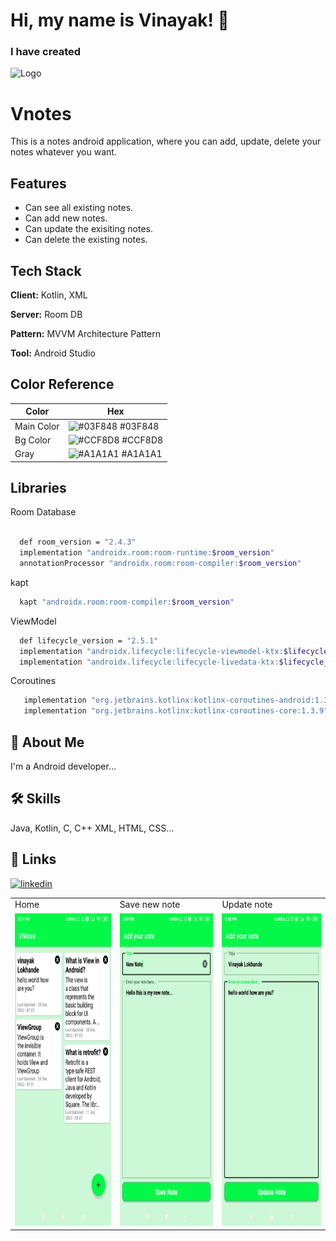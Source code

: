 # Hi, my name is Vinayak! 👋
### I have created 


![Logo](https://github.com/VinayakLokhande/VnotesApp/blob/main/Screenshots/notes_app_icon.png?raw=true)

# Vnotes

This is a notes android application, where you can add, update, delete your notes whatever you want.

     
## Features

- Can see all existing notes.
- Can add new notes.
- Can update the exisiting notes.
- Can delete the existing notes.
  
  

## Tech Stack

**Client:** Kotlin, XML 

**Server:** Room DB

**Pattern:** MVVM Architecture Pattern

**Tool:** Android Studio


## Color Reference

| Color             | Hex                                                                |
| ----------------- | ------------------------------------------------------------------ |
| Main Color  | ![#03F848](https://via.placeholder.com/10/03F848?text=+) #03F848 |
| Bg Color  | ![#CCF8D8](https://via.placeholder.com/10/CCF8D8?text=+) #CCF8D8 |
| Gray  | ![#A1A1A1](https://via.placeholder.com/10/A1A1A1?text=+) #A1A1A1 |



## Libraries


Room Database

```bash

  def room_version = "2.4.3"
  implementation "androidx.room:room-runtime:$room_version"
  annotationProcessor "androidx.room:room-compiler:$room_version"

```

kapt

```bash
  kapt "androidx.room:room-compiler:$room_version"
```

ViewModel

```bash
  def lifecycle_version = "2.5.1"
  implementation "androidx.lifecycle:lifecycle-viewmodel-ktx:$lifecycle_version"
  implementation "androidx.lifecycle:lifecycle-livedata-ktx:$lifecycle_version"
```

Coroutines

```bash
   implementation "org.jetbrains.kotlinx:kotlinx-coroutines-android:1.3.9"
   implementation "org.jetbrains.kotlinx:kotlinx-coroutines-core:1.3.9"
```


<table>
  <tr>
    <td>Home</td>
     <td>Save new note</td>
     <td>Update note</td>
  </tr>
  <tr>
    <td valign="top"><img src="https://github.com/VinayakLokhande/Vnotes/blob/main/Screenshots/home.jpg" width="300" height="500"></td>
    <td valign="top"><img src="https://github.com/VinayakLokhande/Vnotes/blob/main/Screenshots/Screenshot_2023-01-11-20-09-28-312_com.example.android.notesapp_room_mvvm.jpg" width="300" height="500"></td>
    <td valign="top"><img src="https://github.com/VinayakLokhande/Vnotes/blob/main/Screenshots/update.jpg?raw=true" width="300" height="500"></td>
  </tr>  
  

     


## 🚀 About Me
I'm a Android developer...


## 🛠 Skills
Java, Kotlin, C, C++ XML, HTML, CSS...


## 🔗 Links
[![linkedin](https://img.shields.io/badge/linkedin-0A66C2?style=for-the-badge&logo=linkedin&logoColor=white)]([https://www.linkedin.com/](https://www.linkedin.com/in/vinayak-lokhande/))



